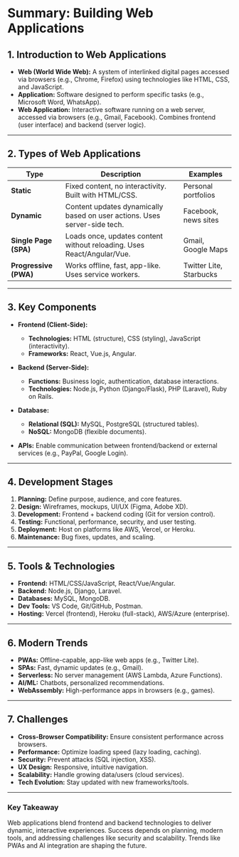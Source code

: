 # **Summary: Building Web Applications**

## **1. Introduction to Web Applications**
- **Web (World Wide Web):** A system of interlinked digital pages accessed via browsers (e.g., Chrome, Firefox) using technologies like HTML, CSS, and JavaScript.
- **Application:** Software designed to perform specific tasks (e.g., Microsoft Word, WhatsApp).
- **Web Application:** Interactive software running on a web server, accessed via browsers (e.g., Gmail, Facebook). Combines frontend (user interface) and backend (server logic).

---

## **2. Types of Web Applications**
| Type                  | Description                                                                 | Examples                     |
|-----------------------|-----------------------------------------------------------------------------|------------------------------|
| **Static**            | Fixed content, no interactivity. Built with HTML/CSS.                      | Personal portfolios          |
| **Dynamic**           | Content updates dynamically based on user actions. Uses server-side tech.  | Facebook, news sites         |
| **Single Page (SPA)** | Loads once, updates content without reloading. Uses React/Angular/Vue.     | Gmail, Google Maps           |
| **Progressive (PWA)** | Works offline, fast, app-like. Uses service workers.                       | Twitter Lite, Starbucks      |

---

## **3. Key Components**
- **Frontend (Client-Side):**  
  - **Technologies:** HTML (structure), CSS (styling), JavaScript (interactivity).  
  - **Frameworks:** React, Vue.js, Angular.  

- **Backend (Server-Side):**  
  - **Functions:** Business logic, authentication, database interactions.  
  - **Technologies:** Node.js, Python (Django/Flask), PHP (Laravel), Ruby on Rails.  

- **Database:**  
  - **Relational (SQL):** MySQL, PostgreSQL (structured tables).  
  - **NoSQL:** MongoDB (flexible documents).  

- **APIs:** Enable communication between frontend/backend or external services (e.g., PayPal, Google Login).

---

## **4. Development Stages**
1. **Planning:** Define purpose, audience, and core features.  
2. **Design:** Wireframes, mockups, UI/UX (Figma, Adobe XD).  
3. **Development:** Frontend + backend coding (Git for version control).  
4. **Testing:** Functional, performance, security, and user testing.  
5. **Deployment:** Host on platforms like AWS, Vercel, or Heroku.  
6. **Maintenance:** Bug fixes, updates, and scaling.  

---

## **5. Tools & Technologies**
- **Frontend:** HTML/CSS/JavaScript, React/Vue/Angular.  
- **Backend:** Node.js, Django, Laravel.  
- **Databases:** MySQL, MongoDB.  
- **Dev Tools:** VS Code, Git/GitHub, Postman.  
- **Hosting:** Vercel (frontend), Heroku (full-stack), AWS/Azure (enterprise).  

---

## **6. Modern Trends**
- **PWAs:** Offline-capable, app-like web apps (e.g., Twitter Lite).  
- **SPAs:** Fast, dynamic updates (e.g., Gmail).  
- **Serverless:** No server management (AWS Lambda, Azure Functions).  
- **AI/ML:** Chatbots, personalized recommendations.  
- **WebAssembly:** High-performance apps in browsers (e.g., games).  

---

## **7. Challenges**
- **Cross-Browser Compatibility:** Ensure consistent performance across browsers.  
- **Performance:** Optimize loading speed (lazy loading, caching).  
- **Security:** Prevent attacks (SQL injection, XSS).  
- **UX Design:** Responsive, intuitive navigation.  
- **Scalability:** Handle growing data/users (cloud services).  
- **Tech Evolution:** Stay updated with new frameworks/tools.  

---

### **Key Takeaway**  
Web applications blend frontend and backend technologies to deliver dynamic, interactive experiences. Success depends on planning, modern tools, and addressing challenges like security and scalability. Trends like PWAs and AI integration are shaping the future.  
